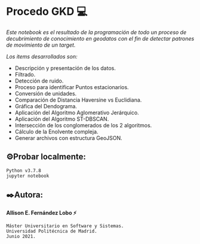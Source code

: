 # Procedo GKD 💻

_Este notebook es el resultado de la programación de todo un proceso de decubrimiento de conocimiento en geodatos con el fin de detectar patrones de movimiento de un target._

_Los items desarrollados son:_
* Descripción y presentación de los datos.
* Filtrado.
* Detección de ruido.
* Proceso para identificar Puntos estacionarios.
* Conversión de unidades.
* Comparación de Distancia Haversine vs Euclidiana.
* Gráfica del Dendograma.
* Aplicación del Algoritmo Aglomerativo Jerárquico.
* Aplicación del Algoritmo ST-DBSCAN.
* Intersección de los conglomerados de los 2 algoritmos.
* Cálculo de la Enolvente compleja.
* Generar archivos con estructura GeoJSON.

## ⚙️Probar localmente:

```
Python v3.7.8
jupyter notebook
```

## ✒️Autora:

**Allison E. Fernández Lobo ⚡**
```
Máster Universitario en Software y Sistemas.
Universidad Politécnica de Madrid.
Junio 2021. 
```